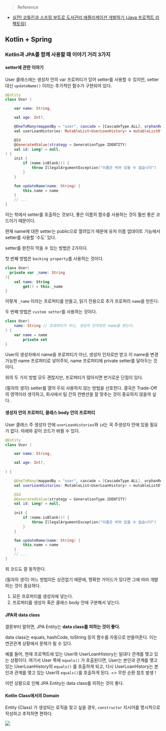 > Reference

- [실전! 코틀린과 스프링 부트로 도서관리 애플리케이션 개발하기 (Java 프로젝트 리팩토링)](https://www.inflearn.com/course/java-to-kotlin-2/dashboard)

## Kotlin + Spring

### Kotlin과 JPA를 함께 사용할 때 이야기 거리 3가지

#### setter에 관한 이야기

User 클래스에는 생성자 안의 var 프로퍼티가 있어 setter를 사용할 수 있지만, setter 대신 `updateName()` 이라는 추가적인 함수가 구현되어 있다.

```Kotlin
@Entity
class User (

    var name: String,

    val age: Int?,

    @OneToMany(mappedBy = "user", cascade = [CascadeType.ALL], orphanRemoval = true)
    val userLoanHistories: MutableList<UserLoanHistory> = mutableListOf(),

    @Id
    @GeneratedValue(strategy = GenerationType.IDENTITY)
    val id: Long? = null,
) {
    init {
        if (name.isBlank()) {
            throw IllegalArgumentException("이름은 비어 있을 수 없습니다")
        }
    }

    fun updateName(name: String) {
        this.name = name
    }
    // ...
}
```

이는 밖에서 setter를 호출하는 것보다, 좋은 이름의 함수를 사용하는 것이 훨씬 좋은 코드이기 때문이다.

현재 name에 대한 setter는 public으로 열려있기 때문에 유저 이름 업데이트 기능에서 setter를 사용할 '수도' 있다.

setter를 완전히 막을 수 있는 방법은 2가지다.

첫 번째 방법은 `backing property`를 사용하는 것이다.

```kotlin
class User(
  private var _name: String
){
    val name: String
        get() = this._name
}
```

이렇게 `_name` 이라는 프로퍼티를 만들고, 읽기 전용으로 추가 프로퍼리 `name`을 만든다.

두 번째 방법은 `custom setter`를 사용하는 것이다.

```kotlin
class User(
    name: String // 프로퍼티가 아닌, 생성자 인자로만 name을 받는다.
) {
    var name = name
        private set
}
```

User의 생성자에서 name을 프로퍼티가 아닌, 생성자 인자로만 받고 이 name을 변경 가능한 name 프로퍼티로 넣어주되, name 프로퍼티에 private setter를 달아두는 것이다.

위의 두 가지 방법 모두 괜찮지만, 프로퍼티가 많아지면 번거로운 단점이 있다.

(필자의 생각) setter를 열어 두되 사용하지 않는 방법을 선호한다. 결국은 Trade-Off의 영역이라 생각하고, 회사에서 팀 간의 컨벤션을 잘 맞추는 것이 중요하지 않을까 싶다.

#### 생성자 안의 프로퍼티, 클래스 body 안의 프로퍼티

User 클래스 주 생성자 안에 `userLoanHistories`와 `id`는 꼭 주생성자 안에 있을 필요가 없다. 아래와 같이 코드가 바뀔 수 있다.

```kotlin
@Entity
class User (

    var name: String,

    val age: Int?,
    
) {

    @OneToMany(mappedBy = "user", cascade = [CascadeType.ALL], orphanRemoval = true)
    val userLoanHistories: MutableList<UserLoanHistory> = mutableListOf(),

    @Id
    @GeneratedValue(strategy = GenerationType.IDENTITY)
    val id: Long? = null,
            
    init {
        if (name.isBlank()) {
            throw IllegalArgumentException("이름은 비어 있을 수 없습니다")
        }
    }

    fun updateName(name: String) {
        this.name = name
    }
    // ...
}
```

위 코드도 잘 동작한다.

(필자의 생각) 어느 방법이든 상관없기 때문에, 명확한 가이드가 있다면 그에 따라 개발하는 것이 중요하다.

1. 모든 프로퍼티를 생성자에 넣는다.
2. 프로퍼티를 생성자 혹은 클래스 body 안에 구분해서 넣는다.

#### JPA와 data class

결론부터 말하면, JPA Entity는 **data class를 피하는 것이 좋다.**

data class는 equals, hashCode, toString 등의 함수를 자동으로 만들어준다. 이는 연관관계 상황에서 문제가 될 수 있다.

예를 들어, 현재 프로젝트에 있는 User와 UserLoanHistory는 일대다 관계를 맺고 있는 상황이다. 
여기서 User 쪽에 `equals()` 가 호출된다면, User는 본인과 관계를 맺고 있는 UserLoanHistory의 `equals()` 를 호출하게 되고, 
다시 UserLoanHistory는 본인과 관계를 맺고 있는 User의 `equals()`를 호출하게 된다. => 무한 순환 참조 발생 !

이런 상황으로 인해 JPA Entity는 data class를 피하는 것이 좋다.

#### Kotlin Class에서의 Domain

Entity (Class) 가 생성되는 로직을 찾고 싶을 경우, `constructor` 지시어를 명시적으로 작성하고 추적하면 편하다.

<img src="/img/kotlin-spring-section2-1.png">
